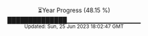 <p align="center">
⏳Year Progress (48.15 %) <br>
██████████████▁▁▁▁▁▁▁▁▁▁▁▁▁▁▁▁ <br>
<sub>Updated: Sun, 25 Jun 2023 18:02:47 GMT</sub>
</p>

